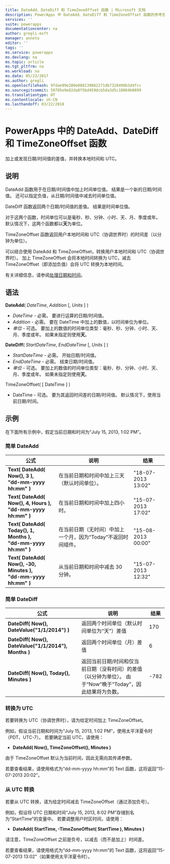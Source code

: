 ```yaml
---
title: DateAdd、DateDiff 和 TimeZoneOffset 函数 | Microsoft 文档
description: PowerApps 中 DateAdd、DateDiff 和 TimeZoneOffset 函数的参考信息（包括语法和示例）
services: ''
suite: powerapps
documentationcenter: na
author: gregli-msft
manager: anneta
editor: ''
tags: ''
ms.service: powerapps
ms.devlang: na
ms.topic: article
ms.tgt_pltfrm: na
ms.workload: na
ms.date: 05/23/2017
ms.author: gregli
ms.openlocfilehash: 9fdae99e280e088139882271db7328490b3d4fcc
ms.sourcegitcommit: 59785e9e82da8f5bd459dcb5da3d5c18064b0899
ms.translationtype: HT
ms.contentlocale: zh-CN
ms.lasthandoff: 03/22/2018
---
```

# <a name="dateadd-datediff-and-timezoneoffset-functions-in-powerapps"></a>PowerApps 中的 DateAdd、DateDiff 和 TimeZoneOffset 函数
加上或发现日期/时间值的差值，并转换本地时间和 UTC。

## <a name="description"></a>说明
DateAdd 函数用于在日期/时间值中加上时间单位值。 结果是一个新的日期/时间值。 还可以指定负值，从日期/时间值中减去时间单位值。

DateDiff 函数返回两个日期/时间值的差值。 结果是时间单位值。

对于这两个函数，时间单位可以是毫秒、秒、分钟、小时、天、月、季度或年。  默认情况下，这两个函数都以**天**为单位。

TimeZoneOffset 函数返回用户本地时间和 UTC（协调世界时）的时间差（以分钟为单位）。   

可以结合使用 DateAdd 和 TimeZoneOffset，转换用户本地时间和 UTC（协调世界时）。  加上 TimeZoneOffset 会将本地时间转换为 UTC，减去 TimeZoneOffset（即添加负值）会将 UTC 转换为本地时间。

有关详细信息，请参阅[处理日期和时间](../show-text-dates-times.md)。

## <a name="syntax"></a>语法
**DateAdd**( *DateTime*, *Addition* [, *Units* ] )

* *DateTime* - 必需。 要进行运算的日期/时间值。
* *Addition* - 必需。 要在 DateTime 中加上的数值，以时间单位为单位。
* *单位* - 可选。 要加上的数值的时间单位类型：毫秒、秒、分钟、小时、天、月、季度或年。  如果未指定则使用**天**。

**DateDiff**( *StartDateTime*, *EndDateTime* [, *Units* ] )

* *StartDateTime* - 必需。 开始日期/时间值。
* *EndDateTime* - 必需。 结束日期/时间值。
* *单位* - 可选。 要加上的数值的时间单位类型：毫秒、秒、分钟、小时、天、月、季度或年。  如果未指定则使用**天**。

TimeZoneOffset( [ DateTime ] )

* DateTime - 可选。  要为其返回时间差的日期/时间值。  默认情况下，使用当前日期/时间。

## <a name="examples"></a>示例
在下面所有示例中，假定当前日期和时间为“July 15, 2013, 1:02 PM”。

### <a name="simple-dateadd"></a>简单 DateAdd
| 公式 | 说明 | 结果 |
| --- | --- | --- |
| **Text( DateAdd( Now(), 3 ),<br>"dd-mm-yyyy hh:mm" )** |在当前日期和时间中加上三天（默认时间单位）。 |"18-07-2013 13:02" |
| **Text( DateAdd( Now(), 4, Hours ),<br>"dd-mm-yyyy hh:mm" )** |在当前日期和时间中加上四小时。 |"15-07-2013 17:02" |
| **Text( DateAdd( Today(), 1, Months ),<br>"dd-mm-yyyy hh:mm" )** |在当前日期（无时间）中加上一个月，因为“Today”不返回时间组件。 |"15-08-2013 00:00" |
| **Text( DateAdd( Now(), &#8209;30, Minutes ),<br>"dd-mm-yyyy hh:mm" )** |从当前日期和时间中减去 30 分钟。 |"15-07-2013 12:32" |

### <a name="simple-datediff"></a>简单 DateDiff
| 公式 | 说明 | 结果 |
| --- | --- | --- |
| **DateDiff( Now(), DateValue("1/1/2014") )** |返回两个时间单位（默认时间单位为“天”）差值 |170 |
| **DateDiff( Now(), DateValue("1/1/2014"), Months )** |返回两个时间单位（月）差值 |6 |
| **DateDiff( Now(), Today(), Minutes )** |返回当前日期/时间和仅当前日期（没有时间）的差值（以分钟为单位）。  由于“Now”晚于“Today”，因此结果将为负数。 |-782 |

### <a name="converting-to-utc"></a>转换为 UTC
若要转换为 UTC（协调世界时），请为给定时间加上 TimeZoneOffset。  

例如，假设当前日期和时间为“July 15, 2013, 1:02 PM”，使用太平洋夏令时（PDT、UTC-7）。  若要确定当前 UTC，请使用：

* **DateAdd( Now(), TimeZoneOffset(), Minutes )**

由于 TimeZoneOffset 默认为当前时间，因此无需向其传递参数。

若要查看结果，请使用格式为“dd-mm-yyyy hh:mm”的 Text 函数，这将返回“15-07-2013 20:02”。

### <a name="converting-from-utc"></a>从 UTC 转换
若要从 UTC 转换，请为给定时间减去 TimeZoneOffset（通过添加负号）。

例如，假设将 UTC 日期和时间“July 15, 2013, 8:02 PM”存储到名为“StartTime”的变量中。 若要调整用户时区时间，请使用：

* **DateAdd( StartTime, -TimeZoneOffset( StartTime ), Minutes )**

请注意，TimeZoneOffset 之前是负号，以减去（而不是加上）时间差。

若要查看结果，请使用格式为“dd-mm-yyyy hh:mm”的 Text 函数，这将返回“15-07-2013 13:02”（如果使用太平洋夏令时）。

